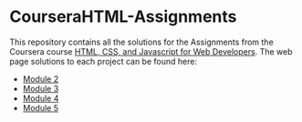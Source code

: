 # CourseraHTML-Assignments
This repository contains all the solutions for the Assignments from the Coursera course [HTML, CSS, and Javascript for Web Developers](https://www.coursera.org/learn/html-css-javascript-for-web-developers). The web page solutions to each project can be found here:
* [Module 2](https://www.coursera.org/learn/html-css-javascript-for-web-developers)
* [Module 3](https://www.coursera.org/learn/html-css-javascript-for-web-developers)
* [Module 4](https://www.coursera.org/learn/html-css-javascript-for-web-developers)
* [Module 5](https://www.coursera.org/learn/html-css-javascript-for-web-developers)
